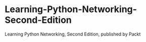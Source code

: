# Learning-Python-Networking-Second-Edition
Learning Python Networking, Second Edition, published by Packt
